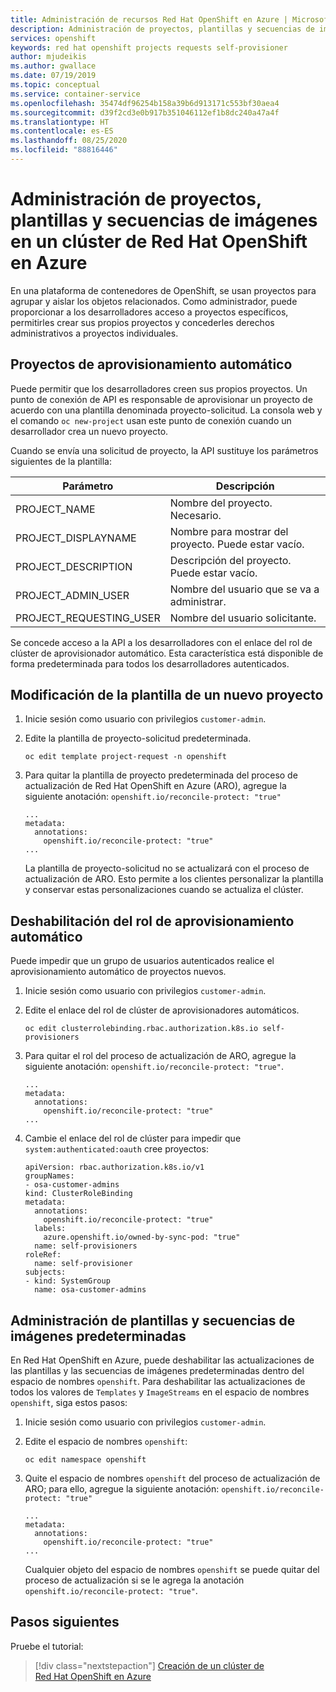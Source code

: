 ```yaml
---
title: Administración de recursos Red Hat OpenShift en Azure | Microsoft Docs
description: Administración de proyectos, plantillas y secuencias de imágenes en un clúster de Red Hat OpenShift en Azure
services: openshift
keywords: red hat openshift projects requests self-provisioner
author: mjudeikis
ms.author: gwallace
ms.date: 07/19/2019
ms.topic: conceptual
ms.service: container-service
ms.openlocfilehash: 35474df96254b158a39b6d913171c553bf30aea4
ms.sourcegitcommit: d39f2cd3e0b917b351046112ef1b8dc240a47a4f
ms.translationtype: HT
ms.contentlocale: es-ES
ms.lasthandoff: 08/25/2020
ms.locfileid: "88816446"
---
```

# <a name="manage-projects-templates-image-streams-in-an-azure-red-hat-openshift-cluster"></a>Administración de proyectos, plantillas y secuencias de imágenes en un clúster de Red Hat OpenShift en Azure

En una plataforma de contenedores de OpenShift, se usan proyectos para agrupar y aislar los objetos relacionados. Como administrador, puede proporcionar a los desarrolladores acceso a proyectos específicos, permitirles crear sus propios proyectos y concederles derechos administrativos a proyectos individuales.

## <a name="self-provisioning-projects"></a>Proyectos de aprovisionamiento automático

Puede permitir que los desarrolladores creen sus propios proyectos. Un punto de conexión de API es responsable de aprovisionar un proyecto de acuerdo con una plantilla denominada proyecto-solicitud. La consola web y el comando `oc new-project` usan este punto de conexión cuando un desarrollador crea un nuevo proyecto.

Cuando se envía una solicitud de proyecto, la API sustituye los parámetros siguientes de la plantilla:

| Parámetro               | Descripción                                    |
| ----------------------- | ---------------------------------------------- |
| PROJECT_NAME            | Nombre del proyecto. Necesario.             |
| PROJECT_DISPLAYNAME     | Nombre para mostrar del proyecto. Puede estar vacío. |
| PROJECT_DESCRIPTION     | Descripción del proyecto. Puede estar vacío.  |
| PROJECT_ADMIN_USER      | Nombre del usuario que se va a administrar.       |
| PROJECT_REQUESTING_USER | Nombre del usuario solicitante.           |

Se concede acceso a la API a los desarrolladores con el enlace del rol de clúster de aprovisionador automático. Esta característica está disponible de forma predeterminada para todos los desarrolladores autenticados.

## <a name="modify-the-template-for-a-new-project"></a>Modificación de la plantilla de un nuevo proyecto 

1. Inicie sesión como usuario con privilegios `customer-admin`.

2. Edite la plantilla de proyecto-solicitud predeterminada.

   ```
   oc edit template project-request -n openshift
   ```

3. Para quitar la plantilla de proyecto predeterminada del proceso de actualización de Red Hat OpenShift en Azure (ARO), agregue la siguiente anotación: `openshift.io/reconcile-protect: "true"`

   ```
   ...
   metadata:
     annotations:
       openshift.io/reconcile-protect: "true"
   ...
   ```

   La plantilla de proyecto-solicitud no se actualizará con el proceso de actualización de ARO. Esto permite a los clientes personalizar la plantilla y conservar estas personalizaciones cuando se actualiza el clúster.

## <a name="disable-the-self-provisioning-role"></a>Deshabilitación del rol de aprovisionamiento automático

Puede impedir que un grupo de usuarios autenticados realice el aprovisionamiento automático de proyectos nuevos.

1. Inicie sesión como usuario con privilegios `customer-admin`.

2. Edite el enlace del rol de clúster de aprovisionadores automáticos.

   ```
   oc edit clusterrolebinding.rbac.authorization.k8s.io self-provisioners
   ```

3. Para quitar el rol del proceso de actualización de ARO, agregue la siguiente anotación: `openshift.io/reconcile-protect: "true"`.

   ```
   ...
   metadata:
     annotations:
       openshift.io/reconcile-protect: "true"
   ...
   ```

4. Cambie el enlace del rol de clúster para impedir que `system:authenticated:oauth` cree proyectos:

   ```
   apiVersion: rbac.authorization.k8s.io/v1
   groupNames:
   - osa-customer-admins
   kind: ClusterRoleBinding
   metadata:
     annotations:
       openshift.io/reconcile-protect: "true"
     labels:
       azure.openshift.io/owned-by-sync-pod: "true"
     name: self-provisioners
   roleRef:
     name: self-provisioner
   subjects:
   - kind: SystemGroup
     name: osa-customer-admins
   ```

## <a name="manage-default-templates-and-imagestreams"></a>Administración de plantillas y secuencias de imágenes predeterminadas

En Red Hat OpenShift en Azure, puede deshabilitar las actualizaciones de las plantillas y las secuencias de imágenes predeterminadas dentro del espacio de nombres `openshift`.
Para deshabilitar las actualizaciones de todos los valores de `Templates` y `ImageStreams` en el espacio de nombres `openshift`, siga estos pasos:

1. Inicie sesión como usuario con privilegios `customer-admin`.

2. Edite el espacio de nombres `openshift`:

   ```
   oc edit namespace openshift
   ```

3. Quite el espacio de nombres `openshift` del proceso de actualización de ARO; para ello, agregue la siguiente anotación: `openshift.io/reconcile-protect: "true"`

   ```
   ...
   metadata:
     annotations:
       openshift.io/reconcile-protect: "true"
   ...
   ```

   Cualquier objeto del espacio de nombres `openshift` se puede quitar del proceso de actualización si se le agrega la anotación `openshift.io/reconcile-protect: "true"`.

## <a name="next-steps"></a>Pasos siguientes

Pruebe el tutorial:
> [!div class="nextstepaction"]
> [Creación de un clúster de Red Hat OpenShift en Azure](tutorial-create-cluster.md)

